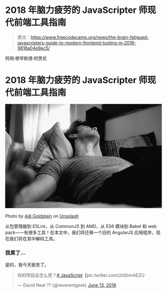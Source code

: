 # 2018 年脑力疲劳的 JavaScripter 师现代前端工具指南

> 原文：<https://www.freecodecamp.org/news/the-brain-fatigued-javascripters-guide-to-modern-frontend-tooling-in-2018-9818a04e9ec5/>

阿明·穆罕默德·阿贾尼

# 2018 年脑力疲劳的 JavaScripter 师现代前端工具指南

![1*mbiAnHlVRgaTRr8tgNU5zg](img/6648555358482da295ebba115402bf95.png)

Photo by [Adi Goldstein](https://unsplash.com/photos/yVdN3xagPQk?utm_source=unsplash&utm_medium=referral&utm_content=creditCopyText) on [Unsplash](https://unsplash.com/search/photos/fatigue?utm_source=unsplash&utm_medium=referral&utm_content=creditCopyText)

从包管理器到 ESLint，从 CommonJS 到 AMD，从 ES6 模块到 Babel 和 web pack——有很多工具！在本文中，我们将迁移一个旧的 AngularJS 应用程序，现在我们将在其中解码工具。

### 我累了…

是的，我今天疲劳了。

> 你的项目会怎么死？[# JavaScript](https://twitter.com/hashtag/javascript?src=hash&ref_src=twsrc%5Etfw)【pic.twitter.com/zhSlmrAEZU 
> 
> — David Neal ?? (@reverentgeek) [June 13, 2018](https://twitter.com/reverentgeek/status/1006942235366223872?ref_src=twsrc%5Etfw)